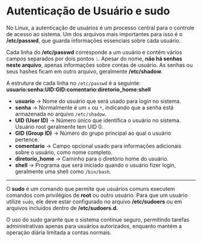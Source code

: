# Autenticação de Usuário e sudo

No Linux, a autenticação de usuários é um processo central para o controle de acesso ao sistema. Um dos arquivos mais importantes para isso é o **/etc/passwd**, que guarda informações essenciais sobre cada usuário.  

Cada linha do **/etc/passwd** corresponde a um usuário e contém vários campos separados por dois pontos `:`. Apesar do nome, **não há senhas neste arquivo**, apenas informações sobre contas de usuário. As senhas ou seus hashes ficam em outro arquivo, geralmente **/etc/shadow**.  

A estrutura de cada linha no `/etc/passwd` é a seguinte:
**usuario:senha:UID:GID:comentario:diretorio_home:shell**
- **usuario** → Nome do usuário que será usado para login no sistema.
- **senha** → Normalmente é um `x` ou `*`, indicando que a senha está armazenada no arquivo `/etc/shadow`.
- **UID (User ID)** → Número único que identifica o usuário no sistema. Usuário root geralmente tem UID 0.
- **GID (Group ID)** → Número do grupo principal ao qual o usuário pertence.
- **comentario** → Campo opcional usado para informações adicionais sobre o usuário, como nome completo.
- **diretorio_home** → Caminho para o diretório home do usuário.
- **shell** → Programa que será iniciado quando o usuário fizer login, geralmente uma shell como `/bin/bash`.

---

O **sudo** é um comando que permite que usuários comuns executem comandos com privilégios de **root** ou outro usuário. Para que um usuário utilize `sudo`, ele deve estar configurado no arquivo **/etc/sudoers** ou em arquivos incluídos dentro de **/etc/sudoers.d**.  

O uso do sudo garante que o sistema continue seguro, permitindo tarefas administrativas apenas para usuários autorizados, enquanto mantém a operação diária limitada a contas normais.
